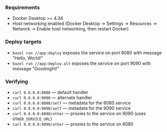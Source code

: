### Requirements
- Docker Desktop >= 4.34
- Host networking enabled (Docker Desktop → Settings → Resources → Network → Enable host networking, then restart Docker)

### Deploy targets
- `bazel run //app:deploy` exposes the service on port 8080 with message "Hello, World!"
- `bazel run //app:deploy.alt` exposes the service on port 9090 with message "Goodnight!"

### Verifying
- `curl 0.0.0.0:8080` — default handler
- `curl 0.0.0.0:9090` — alternate handler
- `curl 0.0.0.0:8080/self` — metadata for the 8080 service
- `curl 0.0.0.0:9090/self` — metadata for the 9090 service
- `curl 0.0.0.0:8080/other` — proxies to the service on 9090 (uses `OTHER_SERVICE_URL`)
- `curl 0.0.0.0:9090/other` — proxies to the service on 8080